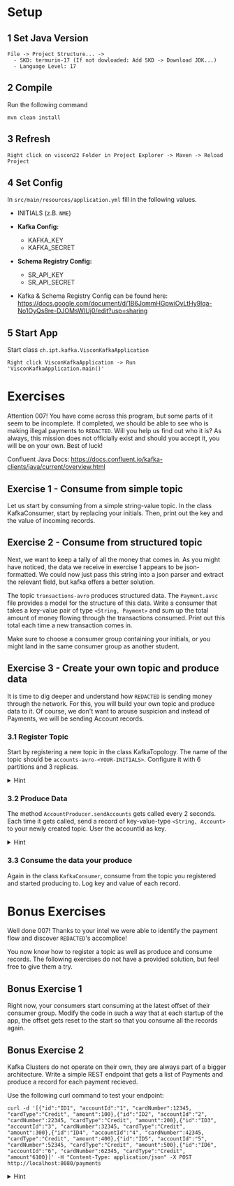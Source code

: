 # Setup

## 1 Set Java Version

```
File -> Project Structure... -> 
  - SKD: termurin-17 (If not dowloaded: Add SKD -> Download JDK...)
  - Language Level: 17
```

## 2 Compile
Run the following command
```
mvn clean install
```

## 3 Refresh

```
Right click on viscon22 Folder in Project Explorer -> Maven -> Reload Project
```

## 4 Set Config
In `src/main/resources/application.yml` fill in the following values.


* INITIALS (z.B. `NME`)
* **Kafka Config:**
  * KAFKA_KEY
  * KAFKA_SECRET

* **Schema Registry Config:**
  * SR_API_KEY
  * SR_API_SECRET
* Kafka & Schema Registry Config can be found here: https://docs.google.com/document/d/1B6JommHGpwiOvLtHy9lqa-No1OyQs8re-DJOMsWIUj0/edit?usp=sharing


## 5 Start App

Start class `ch.ipt.kafka.VisconKafkaApplication`
```
Right click VisconKafkaApplication -> Run 'VisconKafkaApplication.main()'
```

# Exercises

Attention 007! You have come across this program, but some parts of it seem to be incomplete. If completed, we should be able to see who is making illegal payments to ```REDACTED```. Will you help us find out who it is? As always, this mission does not officially exist and should you accept it, you will be on your own. Best of luck!

Confluent Java Docs: https://docs.confluent.io/kafka-clients/java/current/overview.html

## Exercise 1 - Consume from simple topic

Let us start by consuming from a simple string-value topic. In the class KafkaConsumer, start by replacing your initials. Then, print out the key and the value of incoming records.

## Exercise 2 - Consume from structured topic

Next, we want to keep a tally of all the money that comes in. As you might have noticed, the data we receive in exercise 1 appears to be json-formatted. We could now just pass this string into a json parser and extract the relevant field, but kafka offers a better solution.

The topic ```transactions-avro``` produces structured data. The ```Payment.avsc``` file provides a model for the structure of this data. Write a consumer that takes a key-value pair of type ```<String, Payment>``` and sum up the total amount of money flowing through the transactions consumed. Print out this total each time a new transaction comes in.

Make sure to choose a consumer group containing your initials, or you might land in the same consumer group as another student.

## Exercise 3 - Create your own topic and produce data

It is time to dig deeper and understand how ```REDACTED``` is sending money through the network. For this, you will build your own topic and produce data to it. Of course, we don't want to arouse suspicion and instead of Payments, we will be sending Account records.

### 3.1 Register Topic
Start by registering a new topic in the class KafkaTopology. The name of the topic should be ```accounts-avro-<YOUR-INITIALS>```. Configure it with 6 partitions and 3 replicas.

<details>
  <summary>Hint</summary>
  Use TopicBuilder
</details>


### 3.2 Produce Data

The method ```AccountProducer.sendAccounts``` gets called every 2 seconds. Each time it gets called, send a record of key-value-type ```<String, Account>``` to your newly created topic. User the accountId as key.

<details>
  <summary>Hint</summary>
  AccountDataEnum.getRandomAccount() provides you with random account structures.
</details>

### 3.3 Consume the data your produce

Again in the class ```KafkaConsumer```, consume from the topic you registered and started producing to. Log key and value of each record.


# Bonus Exercises

Well done 007! Thanks to your intel we were able to identify the payment flow and discover ```REDACTED```'s accomplice!

You now know how to register a topic as well as produce and consume records. The following exercises do not have a provided solution, but feel free to give them a try.

## Bonus Exercise 1

Right now, your consumers start consuming at the latest offset of their consumer group. Modify the code in such a way that at each startup of the app, the offset gets reset to the start so that you consume all the records again.

## Bonus Exercise 2

Kafka Clusters do not operate on their own, they are always part of a bigger architecture. Write a simple REST endpoint that gets a list of Payments and produce a record for each payment recieved.

Use the following curl command to test your endpoint:

```
curl -d '[{"id":"ID1", "accountId":"1", "cardNumber":12345, "cardType":"Credit", "amount":100},{"id":"ID2", "accountId":"2", "cardNumber":22345, "cardType":"Credit", "amount":200},{"id":"ID3", "accountId":"3", "cardNumber":32345, "cardType":"Credit", "amount":300},{"id":"ID4", "accountId":"4", "cardNumber":42345, "cardType":"Credit", "amount":400},{"id":"ID5", "accountId":"5", "cardNumber":52345, "cardType":"Credit", "amount":500},{"id":"ID6", "accountId":"6", "cardNumber":62345, "cardType":"Credit", "amount"6100}]' -H "Content-Type: application/json" -X POST http://localhost:8080/payments
```

<details>
  <summary>Hint</summary>
  Use Spring Boot @RestController class annotation: https://spring.io/guides/gs/spring-boot/
</details>